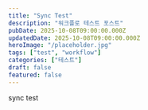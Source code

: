 ```yaml
---
title: "Sync Test"
description: "워크플로 테스트 포스트"
pubDate: 2025-10-08T09:00:00.000Z
updatedDate: 2025-10-08T09:00:00.000Z
heroImage: "/placeholder.jpg"
tags: ["test", "workflow"]
categories: ["테스트"]
draft: false
featured: false
---
```


sync test